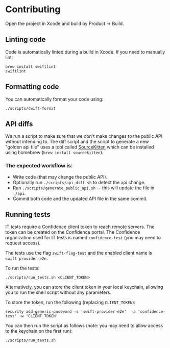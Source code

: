 # Contributing

Open the project in Xcode and build by Product -> Build.

## Linting code

Code is automatically linted during a build in Xcode. If you need to manually lint:

```shell
brew install swiftlint
swiftlint
```

## Formatting code

You can automatically format your code using:

```shell
./scripts/swift-format
```

## API diffs
We run a script to make sure that we don't make changes to the public API without intending to.
The diff script and the script to generate a new "golden api file" uses a tool called [SourceKitten](https://github.com/jpsim/SourceKitten) which can be installed using homebrew (`brew install sourcekitten`).

### The expected workflow is:
* Write code (that may change the public API).
* Optionally run `./scripts/api_diff.sh` to detect the api change.
* Run `./scripts/generate_public_api.sh` -- this will update the file in `./api`.
* Commit both code and the updated API file in the same commit. 

## Running tests

IT tests require a Confidence client token to reach remote servers. The token can be created on the Confidence portal. 
The Confidence organization used for IT tests is named `confidence-test` (you may need to request access).

The tests use the flag `swift-flag-test` and the enabled client name is `swift-provider-e2e`.

To run the tests:

```shell
./scripts/run_tests.sh <CLIENT_TOKEN>
```

Alternatively, you can store the client token in your local keychain, allowing you to run the shell script without any parameters.

To store the token, run the following (replacing `CLIENT_TOKEN`):
```shell
security add-generic-password -s 'swift-provider-e2e'  -a 'confidence-test' -w 'CLIENT_TOKEN'
```

You can then run the script as follows (note: you may need to allow access to the keychain on the first run):
```shell
./scripts/run_tests.sh
```
